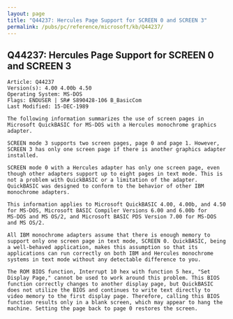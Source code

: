 ```yaml
---
layout: page
title: "Q44237: Hercules Page Support for SCREEN 0 and SCREEN 3"
permalink: /pubs/pc/reference/microsoft/kb/Q44237/
---
```


## Q44237: Hercules Page Support for SCREEN 0 and SCREEN 3

	Article: Q44237
	Version(s): 4.00 4.00b 4.50
	Operating System: MS-DOS
	Flags: ENDUSER | SR# S890428-106 B_BasicCom
	Last Modified: 15-DEC-1989
	
	The following information summarizes the use of screen pages in
	Microsoft QuickBASIC for MS-DOS with a Hercules monochrome graphics
	adapter.
	
	SCREEN mode 3 supports two screen pages, page 0 and page 1. However,
	SCREEN 3 has only one screen page if there is another graphics adapter
	installed.
	
	SCREEN mode 0 with a Hercules adapter has only one screen page, even
	though other adapters support up to eight pages in text mode. This is
	not a problem with QuickBASIC or a limitation of the adapter.
	QuickBASIC was designed to conform to the behavior of other IBM
	monochrome adapters.
	
	This information applies to Microsoft QuickBASIC 4.00, 4.00b, and 4.50
	for MS-DOS, Microsoft BASIC Compiler Versions 6.00 and 6.00b for
	MS-DOS and MS OS/2, and Microsoft BASIC PDS Version 7.00 for MS-DOS
	and MS OS/2.
	
	All IBM monochrome adapters assume that there is enough memory to
	support only one screen page in text mode, SCREEN 0. QuickBASIC, being
	a well-behaved application, makes this assumption so that its
	applications can run correctly on both IBM and Hercules monochrome
	systems in text mode without any detectable difference to you.
	
	The ROM BIOS function, Interrupt 10 hex with function 5 hex, "Set
	Display Page," cannot be used to work around this problem. This BIOS
	function correctly changes to another display page, but QuickBASIC
	does not utilize the BIOS and continues to write text directly to
	video memory to the first display page. Therefore, calling this BIOS
	function results only in a blank screen, which may appear to hang the
	machine. Setting the page back to page 0 restores the screen.
